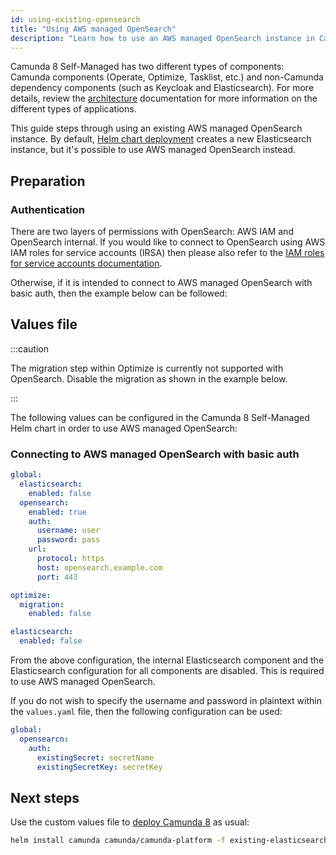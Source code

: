 ```yaml
---
id: using-existing-opensearch
title: "Using AWS managed OpenSearch"
description: "Learn how to use an AWS managed OpenSearch instance in Camunda 8 Self-Managed deployment."
---
```


Camunda 8 Self-Managed has two different types of components: Camunda components (Operate, Optimize, Tasklist, etc.) and non-Camunda dependency components (such as Keycloak and Elasticsearch). For more details, review the [architecture](/self-managed/platform-architecture/overview.md) documentation for more information on the different types of applications.

This guide steps through using an existing AWS managed OpenSearch instance. By default, [Helm chart deployment](../deploy.md) creates a new Elasticsearch instance, but it's possible to use AWS managed OpenSearch instead.

## Preparation

### Authentication

There are two layers of permissions with OpenSearch: AWS IAM and OpenSearch internal. If you would like to connect to OpenSearch using AWS IAM roles for service accounts (IRSA) then please also refer to the [IAM roles for service accounts documentation](../platforms/amazon-eks/irsa.md#OpenSearch).

Otherwise, if it is intended to connect to AWS managed OpenSearch with basic auth, then the example below can be followed:

## Values file

:::caution

The migration step within Optimize is currently not supported with OpenSearch. Disable the migration as shown in the example below.

:::

The following values can be configured in the Camunda 8 Self-Managed Helm chart in order to use AWS managed OpenSearch:

### Connecting to AWS managed OpenSearch with basic auth

```yaml
global:
  elasticsearch:
    enabled: false
  opensearch:
    enabled: true
    auth:
      username: user
      password: pass
    url:
      protocol: https
      host: opensearch.example.com
      port: 443

optimize:
  migration:
    enabled: false

elasticsearch:
  enabled: false
```

From the above configuration, the internal Elasticsearch component and the Elasticsearch configuration for all components are disabled. This is required to use AWS managed OpenSearch.

If you do not wish to specify the username and password in plaintext within the `values.yaml` file, then the following configuration can be used:

```yaml
global:
  opensearcn:
    auth:
      existingSecret: secretName
      existingSecretKey: secretKey
```

## Next steps

Use the custom values file to [deploy Camunda 8](../deploy.md) as usual:

```sh
helm install camunda camunda/camunda-platform -f existing-elasticsearch-values.yaml
```
